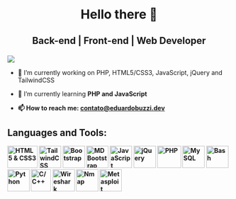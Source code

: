 # <p align="center">Hello there 👋<p>
## <p align="center">Back-end | Front-end | Web Developer<p>
  
![](https://komarev.com/ghpvc/?username=edubuzzi&color=blue)
  
- 🔭 I’m currently working on PHP, HTML5/CSS3, JavaScript, jQuery and TailwindCSS
- 🌱 I’m currently learning <b>PHP and JavaScript<b>
  
- 📫 How to reach me: contato@eduardobuzzi.dev
  
## Languages and Tools:
<p>
  <img src="https://raw.githubusercontent.com/learnbr/html-css/master/logo.png" height="50px" width="68px" title="HTML5 & CSS3">
  <img src="https://d4.alternativeto.net/ueWmw4emviWyu_5kk6rtKQUa-fzlOjp9DAktvfBDdlE/rs:fill:140:140:0/g:ce:0:0/YWJzOi8vZGlzdC9pY29ucy90YWlsd2luZC1jc3NfMTM2NjE5LnBuZw.png" height="50px" width="50px" title="TailwindCSS">
  <img src="https://getbootstrap.com.br/docs/4.1/assets/img/bootstrap-stack.png" height="50px" width="50px" title="Bootstrap">
  <img src="https://downloadly.net/wp-content/uploads/2020/03/MDBootstrap.png" height="50px" width="50px" title="MDBootstrap">
  <img src="https://upload.wikimedia.org/wikipedia/commons/thumb/9/99/Unofficial_JavaScript_logo_2.svg/1200px-Unofficial_JavaScript_logo_2.svg.png" height="50px" width="50px" title="JavaScript">
  <img src="https://www.chicagocomputerclasses.com/wp-content/uploads/2016/01/jquery.gif" height="50px" width="50px" title="jQuery">
  <img src="https://cdn-icons-png.flaticon.com/512/919/919830.png" height="50px" width="54px" title="PHP">
  <img src="https://styles.redditmedia.com/t5_2qm6k/styles/communityIcon_dhjr6guc03x51.png" height="50px" width="50px" title="MySQL">
  <img src="https://styles.redditmedia.com/t5_2qh2d/styles/communityIcon_xagsn9nsaih61.png" height="50px" width="50px" title="Bash">
  <img src="https://cdn3.iconfinder.com/data/icons/logos-and-brands-adobe/512/267_Python-512.png" height="50px" width="50px" title="Python">
  <img src="https://user-images.githubusercontent.com/42747200/46140125-da084900-c26d-11e8-8ea7-c45ae6306309.png" height="50px" width="45px" title="C/C++">
  <img src="https://www.cursou.com.br/wp-content/uploads/2015/09/Curso-de-Wireshark.png" height="50px" width="50px" title="Wireshark">
  <img src="https://dashboard.snapcraft.io/site_media/appmedia/2016/03/nmap.png" height="50px" width="50px" title="Nmap">
  <img src="https://pbs.twimg.com/profile_images/580131056629735424/2ENTk2K2.png" height="50px" width="50px" title="Metasploit">
</p>
<!--
**edubuzzi/edubuzzi** is a ✨ _special_ ✨ repository because its `README.md` (this file) appears on your GitHub profile.

Here are some ideas to get you started:

- 🔭 I’m currently working on ...
- 🌱 I’m currently learning ...
- 👯 I’m looking to collaborate on ...
- 🤔 I’m looking for help with ...
- 💬 Ask me about ...
- 📫 How to reach me: ...
- 😄 Pronouns: ...
- ⚡ Fun fact: ...
-->
